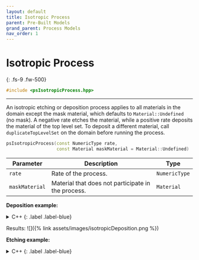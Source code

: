 ```yaml
---
layout: default
title: Isotropic Process
parent: Pre-Built Models
grand_parent: Process Models
nav_order: 1
---
```


# Isotropic Process
{: .fs-9 .fw-500}

```c++
#include <psIsotropicProcess.hpp>
```
---

An isotropic etching or deposition process applies to all materials in the domain except the mask material, which defaults to `Material::Undefined` (no mask). A negative rate etches the material, while a positive rate deposits the material of the top level set. To deposit a different material, call `duplicateTopLevelSet` on the domain before running the process.

```c++
psIsotropicProcess(const NumericType rate,
                   const Material maskMaterial = Material::Undefined)
```

| Parameter | Description | Type |
|-----------|-------------|------|
| `rate` | Rate of the process. | `NumericType` |
| `maskMaterial` | Material that does not participate in the process. | `Material` |

__Deposition example:__

<details markdown="1">
<summary markdown="1">
C++
{: .label .label-blue}
</summary>
```c++
#include <psIsotropicProcess.hpp>
#include <psMakeTrench.hpp>
#include <psProcess.hpp>

using namespace viennaps;

int main() {
  using NumericType = double;
  constexpr int D = 2;

  auto domain = SmartPointer<Domain<NumericType, D>>::New();
  MakeTrench<NumericType, D>(domain, 0.1 /*gridDelta*/, 20. /*xExtent*/,
                             20. /*yExtent*/, 10. /*trenchWidth*/,
                             10. /*trenchDepth*/, 0., 0., false, false,
                             Material::Si)
      .apply();
  // duplicate top layer to capture deposition
  domain->duplicateTopLevelSet(Material::SiO2);

  auto model = SmartPointer<IsotropicProcess<NumericType, D>>::New(
      0.1 /*rate*/, Material::None);

  domain->saveVolumeMesh("trench_initial");
  Process<NumericType, D>(domain, model, 20.).apply(); // run process for 20s
  domain->saveVolumeMesh("trench_final");
}
```
</details>

<details markdown="1">
<summary markdown="1">
Python
{: .label .label-green}
</summary>
```python
import viennaps as vps

domain = vps.Domain()
vps.MakeTrench(domain=domain,
               gridDelta=0.1,
               xExtent=20.0,
               yExtent=20.0,
               trenchWidth=10.0,
               trenchDepth=10.0,
               taperingAngle=0.0,
               baseHeight=0.0,
               periodicBoundary=False,
               makeMask=False,
               material=vps.Material.Si
              ).apply()
# duplicate top layer to capture deposition
domain.duplicateTopLevelSet(vps.Material.SiO2)

model = vps.IsotropicProcess(rate=0.1)

domain.saveVolumeMesh("trench_initial")
vps.Process(domain, model, 20.0).apply()
domain.saveVolumeMesh("trench_final")
```
</details>

Results:
![]({% link assets/images/isotropicDeposition.png %})

__Etching example:__
<details markdown="1">
<summary markdown="1">
C++
{: .label .label-blue}
</summary>
```c++
#include <psIsotropicProcess.hpp>
#include <psMakeTrench.hpp>
#include <psProcess.hpp>

using namespace viennaps;

int main() {
  using NumericType = double;
  constexpr int D = 2;

  auto domain = SmartPointer<Domain<NumericType, D>>::New();
  MakeTrench<NumericType, D>(domain, 0.1 /*gridDelta*/, 20. /*xExtent*/,
                             20. /*yExtent*/, 5. /*trenchWidth*/,
                             5. /*trenchDepth*/, 0., 0., false, true /*makeMask*/,
                             Material::Si)
      .apply();

  auto model = SmartPointer<IsotropicProcess<NumericType, D>>::New(
      -0.1 /*rate*/, Material::Mask);

  domain->saveVolumeMesh("trench_initial");
  Process<NumericType, D>(domain, model, 50.).apply(); // run process for 20s
  domain->saveVolumeMesh("trench_final");
}
```
</details>

<details markdown="1">
<summary markdown="1">
Python
{: .label .label-green}
</summary>
```python
import viennaps as vps

domain = vps.Domain()
vps.MakeTrench(domain=domain,
               gridDelta=0.1,
               xExtent=20.0,
               yExtent=20.0,
               trenchWidth=5.0,
               trenchDepth=5.0,
               taperingAngle=0.0,
               baseHeight=0.0,
               periodicBoundary=False,
               makeMask=True,
               material=vps.Material.Si
              ).apply()

model = vps.IsotropicProcess(rate=-0.1, maskMaterial=vps.Material.Mask)

domain.saveVolumeMesh("trench_initial", True)
vps.Process(domain, model, 50.0).apply()
domain.saveVolumeMesh("trench_final", True)
```
</details>
